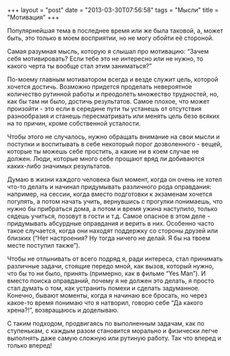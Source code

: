 +++
layout = "post"
date = "2013-03-30T07:56:58"
tags = "Мысли"
title = "Мотивация"
+++

Популярнейшая тема в последнее время или же была таковой, а, может быть, это только в моем восприятии, но не могу обойти её стороной.

Самая разумная мысль, которую я слышал про мотивацию: “Зачем себя мотивировать? Если тебе это не интересно или не нужно, то какого черта ты вообще стал этим заниматься?”

По-моему главным мотиватором всегда и везде служит цель, которой хочется достичь. Возможно придется проделать невероятное количество рутинной работы и преодолеть множество трудностей, но, как бы там ни было, достичь результатов. Самое плохое, что может произойти - это если в середине пути ты устанешь от отсутствия разнообразия и станешь пересматривать или менять цель безо всяких на то причин, кроме собственной усталости. 

Чтобы этого не случалось, нужно обращать внимание на свои мысли и поступки и воспитывать в себе некоторый порог дозволенного - вещей, которые ты можешь себе простить, а какие ни в коем случае не должен. Люди, которые много себе прощают вряд ли добиваются каких-либо значимых результатов.

Думаю в жизни каждого человека был момент, когда он очень не хотел что-то делать и начинал придумывать различного рода оправдания: например, на сессии, когда вместо подготовки к экзаменам хочется погулять, а потом начать учить, вернувшись с прогулки понимаешь, что нужно бы прибраться дома, а потом и время ужина наступило, только сядешь учиться, позовут в гости и т.д. Самое опасное в этом деле - придумывать абсурдные оправдания и верить в них. Особенно часто такое случается, когда они находят поддержку со стороны друзей или близких (“Нет настроения? Ну тогда ничего не делай. Я бы на твоем месте поступил также”).

Чтобы не отлынивать от всего подряд я, ради интереса, стал принимать различные задачи, стоящие передо мной, как вызов, который нужно, что бы то ни было, принять (примерно, как в фильме “Yes Man”). И вместо поиска оправданий, почему я не должен это делать, я просто стал думать о том, как устранить помехи и сделать задуманное. Конечно, бывают моменты, когда я начинаю все бросать, но через какое-то время понимаю что я натворил, говорю себе “Да какого хрена?!”, возвращаюсь и доделываю.

С таким подходом, продвигаясь по выполненным задачам, как по ступенькам, с каждым разом становится морально и физически легче выполнять даже самую сложную или рутиную работу. Так что вперед и только вперед!